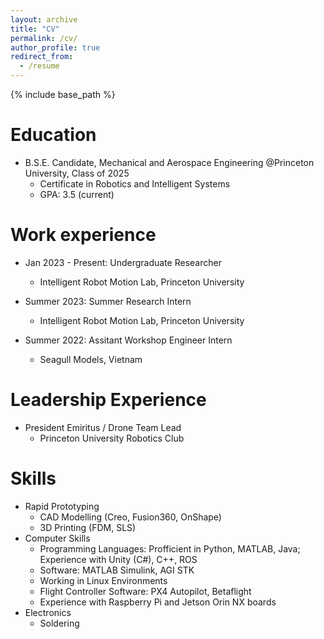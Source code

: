 ```yaml
---
layout: archive
title: "CV"
permalink: /cv/
author_profile: true
redirect_from:
  - /resume
---
```


{% include base_path %}

Education
======
* B.S.E. Candidate, Mechanical and Aerospace Engineering @Princeton University, Class of 2025
  * Certificate in Robotics and Intelligent Systems
  * GPA: 3.5 (current)

Work experience
======
* Jan 2023 - Present: Undergraduate Researcher
  * Intelligent Robot Motion Lab, Princeton University

* Summer 2023: Summer Research Intern
  * Intelligent Robot Motion Lab, Princeton University

* Summer 2022: Assitant Workshop Engineer Intern
  * Seagull Models, Vietnam

Leadership Experience
======
* President Emiritus / Drone Team Lead
  * Princeton University Robotics Club

Skills
======
* Rapid Prototyping
  * CAD Modelling (Creo, Fusion360, OnShape)
  * 3D Printing (FDM, SLS)
* Computer Skills
  * Programming Languages: Profficient in Python, MATLAB, Java; Experience with Unity (C#), C++, ROS
  * Software: MATLAB Simulink, AGI STK
  * Working in Linux Environments
  * Flight Controller Software: PX4 Autopilot, Betaflight
  * Experience with Raspberry Pi and Jetson Orin NX boards
* Electronics
  * Soldering

